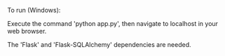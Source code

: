To run (Windows):

Execute the command 'python app.py', then navigate to localhost in your web browser.

The 'Flask' and 'Flask-SQLAlchemy' dependencies are needed.
